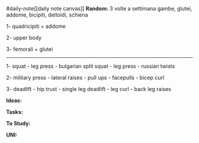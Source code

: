 #daily-note[[daily note canvas]] 
**Random:**
3 volte a settimana
gambe, glutei, addome, bicipiti, deltoidi, schiena

1- quadricipiti + addome

2- upper body

3- femorali + glutei

---

1- squat - leg press - bulgarian split squat - leg press - russian twists

2- military press - lateral raises - pull ups - facepulls - bicep curl

3- deadlift - hip trust - single leg deadlift - leg curl - back leg raises

**Ideas:**


**Tasks:**


**To Study:**


**UNI:**
